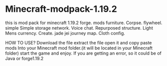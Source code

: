 # Minecraft-modpack-1.19.2
this is mod pack for minecraft 1.19.2 forge.
mods
furniture. 
Corpse. 
flywheel. 
simple 
Simple storage network. Voice chat.
Repurposed structure. 
Light Mens currency. 
Create. 
jade
jei
journey map. 
Cloth config. 

HOW TO USE?
Download the file
extract the file
open it and copy paste mods Into your Minecraft mod folder.(it will be located in your Minecraft folder)
start the game and enjoy. 
If you are getting an error, so it could be of Java or forge1.19.2
